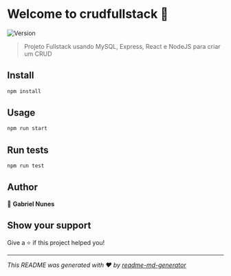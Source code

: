 # Welcome to crudfullstack 👋
![Version](https://img.shields.io/badge/version-1.0.0-blue.svg?cacheSeconds=2592000)

> Projeto Fullstack usando MySQL, Express, React e NodeJS para criar um CRUD

## Install

```sh
npm install
```

## Usage

```sh
npm run start
```

## Run tests

```sh
npm run test
```

## Author

👤 **Gabriel Nunes**


## Show your support

Give a ⭐️ if this project helped you!


***
_This README was generated with ❤️ by [readme-md-generator](https://github.com/kefranabg/readme-md-generator)_